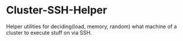 # Cluster-SSH-Helper

Helper utilities for deciding(load, memory, random) what machine of a cluster to execute stuff on via SSH.
